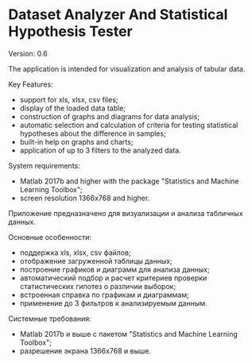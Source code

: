Dataset Analyzer And Statistical Hypothesis Tester
==================================================

Version: 0.6

The application is intended for visualization and analysis of tabular data.

Key Features:
- support for xls, xlsx, csv files;
- display of the loaded data table;
- construction of graphs and diagrams for data analysis;
- automatic selection and calculation of criteria for testing statistical hypotheses about the difference in samples;
- built-in help on graphs and charts;
- application of up to 3 filters to the analyzed data.


System requirements:
- Matlab 2017b and higher with the package "Statistics and Machine Learning Toolbox";
- screen resolution 1366x768 and higher.





Приложение предназначено для визуализации и анализа табличных данных.

Основные особенности:
- поддержка xls, xlsx, csv файлов;
- отображение загруженной таблицы данных;
- построение графиков и диаграмм для анализа данных;
- автоматический подбор и расчет критериев проверки статистических гипотез о различии выборок;
- встроенная справка по графикам и диаграммам;
- применение до 3 фильтров к анализируемым данным.


Системные требования:
- Matlab 2017b и выше с пакетом "Statistics and Machine Learning Toolbox";
- разрешение экрана 1366х768 и выше.
